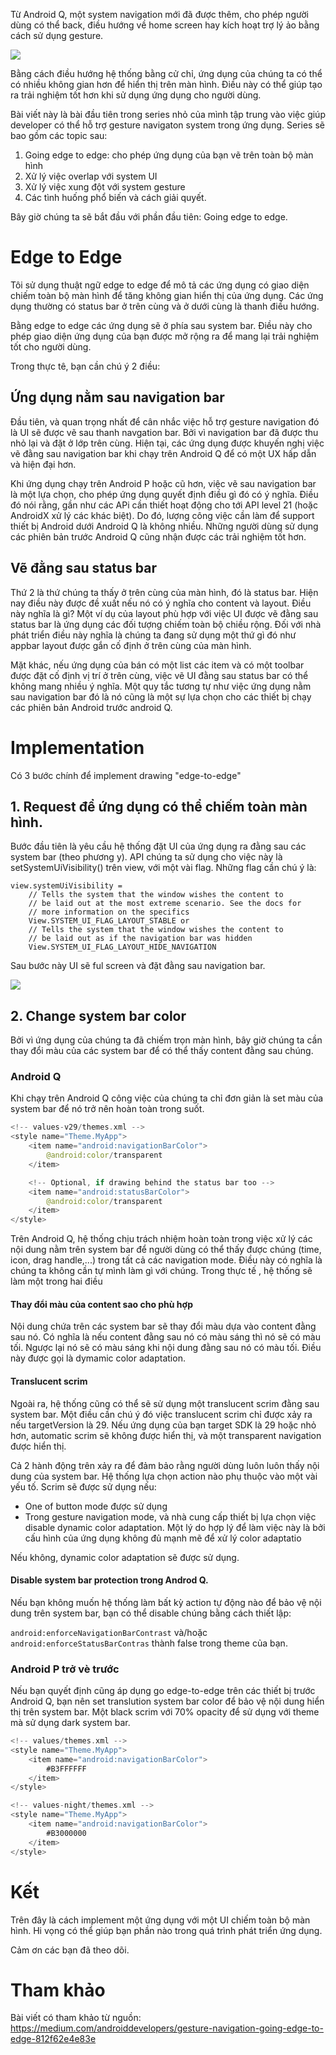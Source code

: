 Từ Android Q, một system navigation mới đã được thêm, cho phép người dùng có thể back, điều hướng về home screen hay kích hoạt trợ lý ảo bằng cách sử dụng gesture.

![](https://images.viblo.asia/0d32fec7-3f22-4cd9-92d7-1eecd6a98e07.gif)

Bằng cách điều hướng hệ thống bằng cử chỉ, ứng dụng của chúng ta có thể có nhiều không gian hơn để hiển thị trên màn hình. Điều này có thể giúp tạo ra trải nghiệm tốt hơn khi sử dụng ứng dụng cho người dùng.

Bài viết này là bài đầu tiên trong series nhỏ của mình tập trung vào việc giúp developer có thể hỗ trợ gesture navigaton system trong ứng dụng. Series sẽ bao gồm các topic sau:

1. Going edge to edge: cho phép ứng dụng của bạn vẽ trên toàn bộ màn hình
2. Xử lý việc overlap với system UI
3. Xử lý việc xung đột với system gesture
4. Các tình huống phổ biến và cách giải quyết.

Bây giờ chúng ta sẽ bắt đầu với phần đầu tiên: Going edge to edge.

# Edge to Edge
Tôi sử dụng thuật ngữ edge to edge để mô tả các ứng dụng có giao diện chiếm toàn bộ màn hình để tăng không gian hiển thị của ứng dụng. Các ứng dụng thường có status bar ở trên cùng và ở dưới cùng là thanh điều hướng.

Bằng edge to edge các ứng dụng sẽ ở phía sau system bar. Điều này cho phép giao diện ứng dụng của bạn được mở rộng ra để mang lại trải nghiệm tốt cho người dùng.

Trong thực tê, bạn cần chú ý 2 điều:

## Ứng dụng nằm sau navigation bar

Đầu tiên, và quan trọng nhất để cân nhắc việc hỗ trợ gesture navigation đó là UI sẽ được vẽ sau thanh navgation bar. Bởi vì navigation bar đã được thu nhỏ lại và đặt ở lớp trên cùng. Hiện tại, các ứng dụng được khuyến nghị việc vẽ đằng sau navigation bar khi chạy trên Android Q để có một UX hấp dẫn và hiện đại hơn.

Khi ứng dụng chạy trên Android P hoặc cũ hơn, việc vẽ sau navigation bar là một lựa chọn, cho phép ứng dụng quyết định điều gì đó có ý nghĩa. Điều đó nói rằng, gần như các APi cần thiết hoạt động cho tới API level 21 (hoặc AndroidX xử lý các khác biệt). Do đó, lượng công việc cần làm để support thiết bị Android dưới Android Q là không nhiều. Những người dùng sử dụng các phiên bản trước Android Q cũng nhận được các trải nghiệm tốt hơn. 

## Vẽ đằng sau status bar
 
Thứ 2 là thứ chúng ta thấy ở trên cùng của màn hình, đó là status bar. Hiện nay điều này được đề xuất nếu nó có ý nghĩa cho content và layout. Điều này nghĩa là gì? Một ví dụ của layout phù hợp với việc UI được vẽ đằng sau status bar là ứng dụng các đối tượng chiếm toàn bộ chiều rộng. Đối với nhà phát triển điều này nghĩa là chúng ta đang sử dụng một thứ gì đó như appbar layout được gắn cố định ở trên cùng của màn hình.

Mặt khác, nếu ứng dụng của bán có một list các item và có một toolbar được đặt cố định vị trí ở trên cùng, việc vẽ UI đằng sau status bar có thể không mang nhiều ý nghĩa. Một quy tắc tương tự như việc ứng dụng nằm sau navigation bar đó là nó cũng là một sự lựa chọn cho các thiết bị chạy các phiên bản Android trước android Q.

# Implementation
Có 3 bước chính để implement drawing "edge-to-edge"

## 1. Request để ứng dụng có thể chiếm toàn màn hình.
Bước đầu tiên là yêu cầu hệ thống đặt UI của ứng dụng ra đằng sau các system bar (theo phương y). API chúng ta sử dụng cho việc này là  setSystemUiVisibility()  trên view, với một vài flag. Những flag cần chú ý là:

```Koltin
view.systemUiVisibility = 
    // Tells the system that the window wishes the content to
    // be laid out at the most extreme scenario. See the docs for
    // more information on the specifics
    View.SYSTEM_UI_FLAG_LAYOUT_STABLE or
    // Tells the system that the window wishes the content to
    // be laid out as if the navigation bar was hidden
    View.SYSTEM_UI_FLAG_LAYOUT_HIDE_NAVIGATION
```

Sau bước này UI sẽ ful screen và đặt đằng sau navigation bar.

![](https://images.viblo.asia/438a3988-9781-464b-b08d-53f1af7204b9.png)

## 2. Change system bar color

Bởi vì ứng dụng của chúng ta đã chiếm trọn màn hình, bây giờ chúng ta cần thay đổi màu của các system bar để có thể thấy content đằng sau chúng.

### Android Q

Khi chạy trên Android Q công việc của chúng ta chỉ đơn giản là set màu của system bar để nó trở nên hoàn toàn trong suốt.

```Kotlin
<!-- values-v29/themes.xml -->
<style name="Theme.MyApp">
    <item name="android:navigationBarColor">
        @android:color/transparent
    </item>

    <!-- Optional, if drawing behind the status bar too -->
    <item name="android:statusBarColor">
        @android:color/transparent
    </item>
</style>
```

Trên Android Q, hệ thống chịu trách nhiệm hoàn toàn trong việc xử lý các nội dung nằm trên system bar để người dùng có thể thấy được chúng (time, icon, drag handle,...)  trong tất cả các navigation mode. Điều này có nghĩa là chúng ta không cần tự mình làm gì với chúng. Trong thực tế , hệ thống sẽ làm một trong hai điều

#### Thay đổi màu của content sao cho phù hợp

Nội dung chứa trên các system bar sẽ thay đổi màu dựa vào content đằng sau nó. Có nghĩa là nếu content đằng sau nó có màu sáng thì nó sẽ có màu tối. Ngược lại nó sẽ có màu sáng khi nội dung đằng sau nó có màu tối. Điều này được gọi là dymamic color adaptation.

#### Translucent scrim

Ngoài ra, hệ thống cũng có thể sẽ sử dụng một translucent scrim đằng sau system bar. Một điều cần chú ý đó việc translucent scrim chỉ được xảy ra nếu targetVersion là 29. Nếu ứng dụng của bạn target SDK là 29 hoặc nhỏ hơn, automatic scrim sẽ không được hiển thị, và một transparent navigation được hiển thị.

Cả 2 hành động trên xảy ra để đảm bảo rằng người dùng luôn luôn thấy nội dung của system bar. Hệ thống lựa chọn action nào phụ thuộc vào một vài yếu tố. Scrim sẽ được sử dụng nếu:

* One of button mode được sử dụng
* Trong gesture navigation mode, và nhà cung cấp thiết bị lựa chọn việc disable dynamic color adaptation. Một lý do hợp lý để làm việc này là bởi cấu hình của ứng dụng không đủ mạnh mẽ để xử lý color adaptatio

Nếu không, dynamic color adaptation sẽ được sử dụng.

#### Disable system bar protection trong Androd Q.

Nếu bạn không muốn hệ thống làm bất kỳ action tự động nào để bảo vệ nội dung trên system bar, bạn có thể disable chúng bằng cách thiết lập:

`android:enforceNavigationBarContrast` và/hoặc `android:enforceStatusBarContras` thành false trong theme của bạn.

### Android P trở vè trước

Nếu bạn quyết định cũng áp dụng go edge-to-edge trên các thiết bị trước Android Q, bạn nên set translution system bar color để bảo vệ nội dung hiển thị trên system bar. Một black scrim với 70% opacity để sử dụng với theme mà sử dụng dark system bar.

```Kotlin
<!-- values/themes.xml -->
<style name="Theme.MyApp">
    <item name="android:navigationBarColor">
        #B3FFFFFF
    </item>
</style>

<!-- values-night/themes.xml -->
<style name="Theme.MyApp">
    <item name="android:navigationBarColor">
        #B3000000
    </item>
</style>
```

# Kết

Trên đây là cách implement  một ứng dụng với một UI chiếm toàn bộ màn hình. Hi vọng có thể giúp bạn phần nào trong quá trình phát triển ứng dụng.

Cảm ơn các bạn đã theo dõi.

# Tham khảo

Bài viết có tham khảo từ nguồn: https://medium.com/androiddevelopers/gesture-navigation-going-edge-to-edge-812f62e4e83e